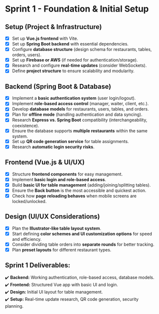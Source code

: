 # Sprint 1 - Foundation & Initial Setup

## Setup (Project & Infrastructure)
- [x] Set up **Vue.js frontend** with Vite.
- [x] Set up **Spring Boot backend** with essential dependencies.
- [x] Configure **database structure** (design schema for restaurants, tables, orders, users).
- [x] Set up **Firebase or AWS** (if needed for authentication/storage).
- [x] Research and configure **real-time updates** (consider WebSockets).
- [x] Define **project structure** to ensure scalability and modularity.

## Backend (Spring Boot & Database)
- [x] Implement a **basic authentication system** (user login/logout).
- [x] Implement **role-based access control** (manager, waiter, client, etc.).
- [x] Develop **database models** for restaurants, users, tables, and orders.
- [x] Plan for **offline mode** (handling authentication and data syncing).
- [x] Research **Express vs. Spring Boot** compatibility (interchangeability, coexistence).
- [x] Ensure the database supports **multiple restaurants** within the same system.
- [x] Set up **QR code generation service** for table assignments.
- [x] Research **automatic login security risks**.

## Frontend (Vue.js & UI/UX)
- [x] Structure **frontend components** for easy management.
- [x] Implement **basic login and role-based access**.
- [x] Build **basic UI for table management** (adding/joining/splitting tables).
- [x] Ensure the **Back button** is the most accessible and quickest action.
- [x] Check how **page reloading behaves** when mobile screens are locked/unlocked.

## Design (UI/UX Considerations)
- [x] Plan the **Illustrator-like table layout system**.
- [x] Start defining **color schemes and UI customization options** for speed and efficiency.
- [x] Consider dividing table orders into **separate rounds** for better tracking.
- [x] Plan **preset layouts** for different restaurant types.

## Sprint 1 Deliverables:
✔️ **Backend:** Working authentication, role-based access, database models.  
✔️ **Frontend:** Structured Vue app with basic UI and login.  
✔️ **Design:** Initial UI layout for table management.  
✔️ **Setup:** Real-time update research, QR code generation, security planning.
